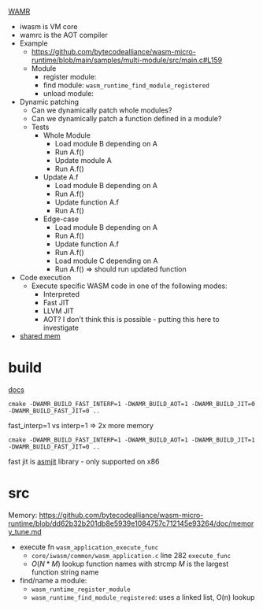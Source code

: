 [WAMR](https://github.com/bytecodealliance/wasm-micro-runtime)
- iwasm is VM core
- wamrc is the AOT compiler
- Example
	- https://github.com/bytecodealliance/wasm-micro-runtime/blob/main/samples/multi-module/src/main.c#L159
	- Module
		- register module: 
		- find module: `wasm_runtime_find_module_registered`
		- unload module: 
- Dynamic patching
	- Can we dynamically patch whole modules?
	- Can we dynamically patch a function defined in a module?
	- Tests
		- Whole Module
			- Load module B depending on A
			- Run A.f()
			- Update module A
			- Run A.f()
		- Update A.f
			- Load module B depending on A
			- Run A.f()
			- Update function A.f
			- Run A.f()
		- Edge-case
			- Load module B depending on A
			- Run A.f()
			- Update function A.f
			- Run A.f()
			- Load module C depending on A
			- Run A.f() => should run updated function
- Code execution
	- Execute specific WASM code in one of the following modes:
		- Interpreted
		- Fast JIT
		- LLVM JIT
		- AOT? I don't think this is possible - putting this here to investigate
- [shared mem](https://github.com/WebAssembly/threads/blob/main/proposals/threads/Overview.md#shared-linear-memory)

# build

[docs](https://github.com/bytecodealliance/wasm-micro-runtime/blob/main/doc/build_wamr.md)

```
cmake -DWAMR_BUILD_FAST_INTERP=1 -DWAMR_BUILD_AOT=1 -DWAMR_BUILD_JIT=0 -DWAMR_BUILD_FAST_JIT=0 ..
```

fast_interp=1 vs interp=1 => 2x more memory

```
cmake -DWAMR_BUILD_FAST_INTERP=1 -DWAMR_BUILD_AOT=1 -DWAMR_BUILD_JIT=1 -DWAMR_BUILD_FAST_JIT=0 ..
```

fast jit is [asmjit](https://asmjit.com/) library - only supported on x86

# src
Memory: https://github.com/bytecodealliance/wasm-micro-runtime/blob/dd62b32b201db8e5939e1084757c712145e93264/doc/memory_tune.md

- execute fn `wasm_application_execute_func`
	- `core/iwasm/common/wasm_application.c` line 282 `execute_func`
	- $O(N*M)$ lookup function names with strcmp $M$ is the largest function string name
- find/name a module:
	- `wasm_runtime_register_module`
	- `wasm_runtime_find_module_registered`: uses a linked list, O(n) lookup

